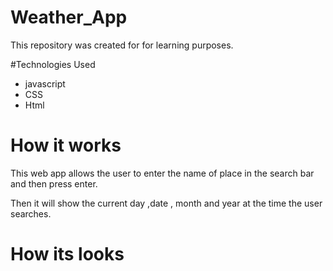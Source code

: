 # Weather_App
This repository was created for for learning purposes.


#Technologies Used
- javascript
- CSS
- Html

# How it works

This web app allows the user to enter the name of place in the  search bar  and then  press enter.

Then it will show the current day ,date , month and year at the time the user searches.

# How its looks 

